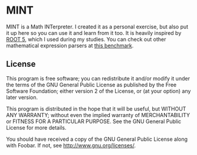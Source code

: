 # MINT
MINT is a Math INTerpreter.  I created it as a personal exercise, but also put it up here so you can use it and learn from it too.  It is heavily inspired by [ROOT 5](https://root.cern.ch/), which I used during my studies.  You can check out other mathematical expression parsers at [this benchmark](https://code.google.com/p/math-parser-benchmark-project/).

## License

This program is free software; you can redistribute it and/or modify
it under the terms of the GNU General Public License as published by
the Free Software Foundation; either version 2 of the License, or
(at your option) any later version.

This program is distributed in the hope that it will be useful,
but WITHOUT ANY WARRANTY; without even the implied warranty of
MERCHANTABILITY or FITNESS FOR A PARTICULAR PURPOSE.  See the
GNU General Public License for more details.

You should have received a copy of the GNU General Public License
along with Foobar.  If not, see <http://www.gnu.org/licenses/>.
